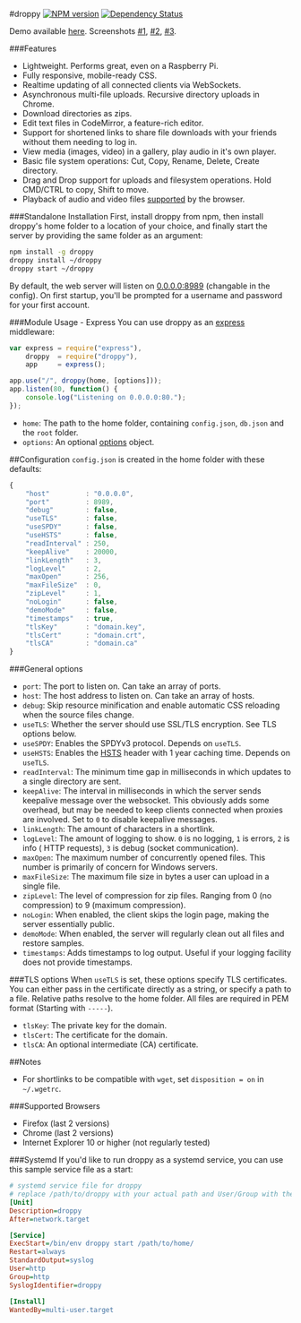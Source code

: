 #droppy [![NPM version](https://img.shields.io/npm/v/droppy.svg)](https://www.npmjs.org/package/droppy) [![Dependency Status](https://david-dm.org/silverwind/droppy.svg)](https://david-dm.org/silverwind/droppy)

Demo available <a target="_blank" href="http://droppy-demo.silverwind.io/#/">here</a>. Screenshots <a target="_blank" href="http://i.imgur.com/izxnfAN.png">#1</a>, <a target="_blank" href="http://i.imgur.com/Ziv79rJ.png">#2</a>, <a target="_blank" href="http://i.imgur.com/ISlCyuw.png">#3</a>.

###Features
* Lightweight. Performs great, even on a Raspberry Pi.
* Fully responsive, mobile-ready CSS.
* Realtime updating of all connected clients via WebSockets.
* Asynchronous multi-file uploads. Recursive directory uploads in Chrome.
* Download directories as zips.
* Edit text files in CodeMirror, a feature-rich editor.
* Support for shortened links to share file downloads with your friends without them needing to log in.
* View media (images, video) in a gallery, play audio in it's own player.
* Basic file system operations: Cut, Copy, Rename, Delete, Create directory.
* Drag and Drop support for uploads and filesystem operations. Hold CMD/CTRL to copy, Shift to move.
* Playback of audio and video files [supported](https://developer.mozilla.org/en-US/docs/HTML/Supported_media_formats#Browser_compatibility) by the browser.

###Standalone Installation
First, install droppy from npm, then install droppy's home folder to a location of your choice, and finally start the server by providing the same folder as an argument:
````bash
npm install -g droppy
droppy install ~/droppy
droppy start ~/droppy
````
By default, the web server will listen on [0.0.0.0:8989](http://localhost:8989/) (changable in the config). On first startup, you'll be prompted for a username and password for your first account.

###Module Usage - Express
You can use droppy as an [express](http://expressjs.com/) middleware:
````js
var express = require("express"),
    droppy  = require("droppy"),
    app     = express();

app.use("/", droppy(home, [options]));
app.listen(80, function() {
    console.log("Listening on 0.0.0.0:80.");
});
````
- `home`: The path to the home folder, containing `config.json`, `db.json` and the `root` folder.
- `options`: An optional [options](#options) object.

##Configuration
`config.json` is created in the home folder with these defaults:
````javascript
{
    "host"         : "0.0.0.0",
    "port"         : 8989,
    "debug"        : false,
    "useTLS"       : false,
    "useSPDY"      : false,
    "useHSTS"      : false,
    "readInterval" : 250,
    "keepAlive"    : 20000,
    "linkLength"   : 3,
    "logLevel"     : 2,
    "maxOpen"      : 256,
    "maxFileSize"  : 0,
    "zipLevel"     : 1,
    "noLogin"      : false,
    "demoMode"     : false,
    "timestamps"   : true,
    "tlsKey"       : "domain.key",
    "tlsCert"      : "domain.crt",
    "tlsCA"        : "domain.ca"
}
````

###General options
- `port`: The port to listen on. Can take an array of ports.
- `host`: The host address to listen on. Can take an array of hosts.
- `debug`: Skip resource minification and enable automatic CSS reloading when the source files change.
- `useTLS`: Whether the server should use SSL/TLS encryption. See TLS options below.
- `useSPDY`: Enables the SPDYv3 protocol. Depends on `useTLS`.
- `useHSTS`: Enables the [HSTS](https://en.wikipedia.org/wiki/HTTP_Strict_Transport_Security) header with 1 year caching time. Depends on `useTLS`.
- `readInterval`: The minimum time gap in milliseconds in which updates to a single directory are sent.
- `keepAlive`: The interval in milliseconds in which the server sends keepalive message over the websocket. This obviously adds some overhead, but may be needed to keep clients connected when proxies are involved. Set to `0` to disable keepalive messages.
- `linkLength`: The amount of characters in a shortlink.
- `logLevel`: The amount of logging to show. `0` is no logging, `1` is errors, `2` is info ( HTTP requests), `3` is debug (socket communication).
- `maxOpen`: The maximum number of concurrently opened files. This number is primarily of concern for Windows servers.
- `maxFileSize`: The maximum file size in bytes a user can upload in a single file.
- `zipLevel`: The level of compression for zip files. Ranging from 0 (no compression) to 9 (maximum compression).
- `noLogin`: When enabled, the client skips the login page, making the server essentially public.
- `demoMode`: When enabled, the server will regularly clean out all files and restore samples.
- `timestamps`: Adds timestamps to log output. Useful if your logging facility does not provide timestamps.

###TLS options
When `useTLS` is set, these options specify TLS certificates. You can either pass in the certificate directly as a string, or specify a path to a file. Relative paths resolve to the home folder. All files are required in PEM format (Starting with `-----`).

- `tlsKey`: The private key for the domain.
- `tlsCert`: The certificate for the domain.
- `tlsCA`: An optional intermediate (CA) certificate.

##Notes
- For shortlinks to be compatible with `wget`, set `disposition = on` in `~/.wgetrc`.

###Supported Browsers
- Firefox (last 2 versions)
- Chrome (last 2 versions)
- Internet Explorer 10 or higher (not regularly tested)

###Systemd
If you'd like to run droppy as a systemd service, you can use this sample service file as a start:

````ini
# systemd service file for droppy
# replace /path/to/droppy with your actual path and User/Group with the intended user to run as
[Unit]
Description=droppy
After=network.target

[Service]
ExecStart=/bin/env droppy start /path/to/home/
Restart=always
StandardOutput=syslog
User=http
Group=http
SyslogIdentifier=droppy

[Install]
WantedBy=multi-user.target
````
